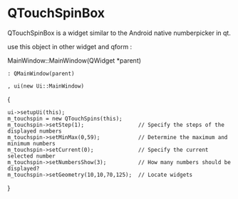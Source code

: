 # QTouchSpinBox
QTouchSpinBox is a widget similar to the Android native numberpicker in qt.

use this object in other widget and qform : 

MainWindow::MainWindow(QWidget *parent)

    : QMainWindow(parent)
    
    , ui(new Ui::MainWindow)
    
{

    ui->setupUi(this);
    m_touchspin = new QTouchSpins(this);
    m_touchspin->setStep(1);                 // Specify the steps of the displayed numbers
    m_touchspin->setMinMax(0,59);            // Determine the maximum and minimum numbers
    m_touchspin->setCurrent(0);              // Specify the current selected number
    m_touchspin->setNumbersShow(3);          // How many numbers should be displayed?
    m_touchspin->setGeometry(10,10,70,125);  // Locate widgets
}

